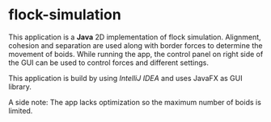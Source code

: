 # flock-simulation

This application is a **Java** 2D implementation of flock simulation. Alignment, cohesion and separation are used along with border forces to determine the movement of boids. While running the app, the control panel on right side of the GUI can be used to control forces and different settings.

This application is build by using *IntelliJ IDEA* and uses JavaFX as GUI library.

A side note: The app lacks optimization so the maximum number of boids is limited.
